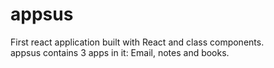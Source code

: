 # appsus

First react application built with React and class components. <br>
appsus contains 3 apps in it: Email, notes and books.
